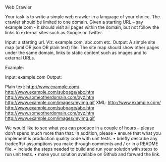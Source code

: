 Web Crawler

Your task is to write a simple web crawler in a language of your choice.
The crawler should be limited to one domain. Given a starting URL – say example.com - it should visit all pages within the domain, but not follow the links to external sites such as Google or Twitter.

Input: a starting url. Viz. example.com, abc.com etc. 
Output: A simple site map (xml OR json OR plain text) file. The site map should show other pages under the same domain, links to static content such as images and to external URLs.

Example: 

Input: example.com
Output: 

Plain text:
		http://www.example.com/
http://www.example.com/subpage/abc.htm 
http://www.someotherdomain.com/xyz.htm http://www.example.com/images/myimg.gif
	XML:
       <?xml version="1.0" encoding="UTF-8"?>
        <sitemap>
            <url>
                <loc>http://www.example.com/</loc>
            </url>
            <url>
                <loc>http://www.example.com/subpage/abc.htm</loc>
            </url>
<url>
                <loc>http://www.someotherdomain.com/xyz.htm</loc>
            </url>
	   <image>
		<loc>http://www.example.com/images/myimg.gif</loc>
	   </image>
        </sitemap>

We would like to see what you can produce in a couple of hours – please don’t spend much more than that. In addition, please
•	ensure that what you implement is production quality code with unit tests.
•	briefly describe any tradeoffs/ assumptions you make through comments and / or in a README file. 
•	include the steps needed to build and run your solution with steps to run unit tests.
•	make your solution available on Github and forward the link.
